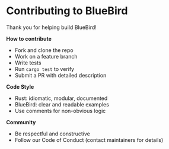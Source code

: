 # Contributing to BlueBird

Thank you for helping build BlueBird!

**How to contribute**

- Fork and clone the repo
- Work on a feature branch
- Write tests
- Run `cargo test` to verify
- Submit a PR with detailed description

**Code Style**

- Rust: idiomatic, modular, documented
- BlueBird: clear and readable examples
- Use comments for non-obvious logic

**Community**

- Be respectful and constructive
- Follow our Code of Conduct (contact maintainers for details)